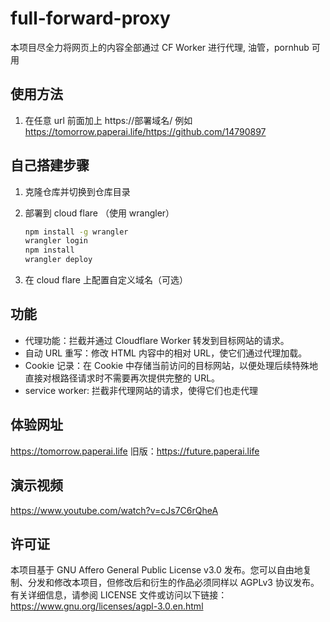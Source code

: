 # full-forward-proxy

本项目尽全力将网页上的内容全部通过 CF Worker 进行代理, 油管，pornhub 可用

## 使用方法

1. 在任意 url 前面加上 https://部署域名/ 例如 https://tomorrow.paperai.life/https://github.com/14790897

## 自己搭建步骤

1. 克隆仓库并切换到仓库目录
2. 部署到 cloud flare （使用 wrangler）

   ```sh
   npm install -g wrangler
   wrangler login
   npm install
   wrangler deploy
   ```

3. 在 cloud flare 上配置自定义域名（可选）

## 功能

- 代理功能：拦截并通过 Cloudflare Worker 转发到目标网站的请求。
- 自动 URL 重写：修改 HTML 内容中的相对 URL，使它们通过代理加载。
- Cookie 记录：在 Cookie 中存储当前访问的目标网站，以便处理后续特殊地直接对根路径请求时不需要再次提供完整的 URL。
- service worker: 拦截非代理网站的请求，使得它们也走代理

## 体验网址

https://tomorrow.paperai.life
旧版：https://future.paperai.life

## 演示视频

https://www.youtube.com/watch?v=cJs7C6rQheA
<!-- ## 参考项目

https://github.com/gaboolic/cloudflare-reverse-proxy -->

## 许可证

本项目基于 GNU Affero General Public License v3.0 发布。您可以自由地复制、分发和修改本项目，但修改后和衍生的作品必须同样以 AGPLv3 协议发布。有关详细信息，请参阅 LICENSE 文件或访问以下链接：https://www.gnu.org/licenses/agpl-3.0.en.html
